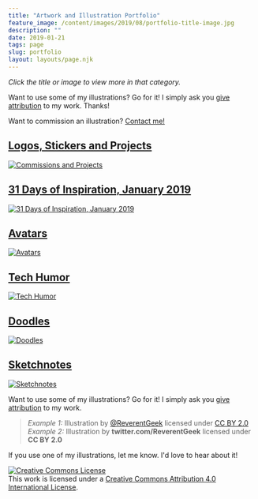 ```yaml
---
title: "Artwork and Illustration Portfolio"
feature_image: /content/images/2019/08/portfolio-title-image.jpg
description: ""
date: 2019-01-21
tags: page
slug: portfolio
layout: layouts/page.njk
---
```


_Click the title or image to view more in that category._

Want to use some of my illustrations? Go for it! I simply ask you [give attribution](https://creativecommons.org/use-remix/get-permission/) to my work. Thanks!

Want to commission an illustration? <a href="mailto:david@reverentgeek.com">Contact me!</a>

## [Logos, Stickers and Projects](/illustrations)

[![Commissions and Projects](/content/images/2019/08/undergroundjs-banner.jpg)](/illustrations)

## [31 Days of Inspiration, January 2019](/31-days-of-inspiration-january-2019/)

[![31 Days of Inspiration, January 2019](/content/images/2019/01/31DOI-19-a-a-milne-3.png)](/31-days-of-inspiration-january-2019/)

## [Avatars](/avatars/)

[![Avatars](/content/images/2019/08/IMG_1164.PNG)](/avatars/)

## [Tech Humor](/tech-humor/)

[![Tech Humor](/content/images/2019/01/employees-must-wash.PNG)](/tech-humor/)

## [Doodles](/doodles/)

[![Doodles](/content/images/2019/01/IMG_5113.jpg)](/doodles/)

## [Sketchnotes](/sketch-notes/)

[![Sketchnotes](/content/images/2019/08/ai-for-earth-jennifer-marsman.png)](/sketch-notes/)

Want to use some of my illustrations? Go for it! I simply ask you [give attribution](https://creativecommons.org/use-remix/get-permission/) to my work.

> _Example 1:_ Illustration by [@ReverentGeek](https://twitter.com/reverentgeek) licensed under [CC BY 2.0](https://creativecommons.org/licenses/by/2.0/)
> _Example 2:_ Illustration by **twitter.com/ReverentGeek** licensed under **CC BY 2.0**

If you use one of my illustrations, let me know. I'd love to hear about it!

[![Creative Commons License](/content/images/portfolio/88x31.png)](http://creativecommons.org/licenses/by/4.0/)  
This work is licensed under a [Creative Commons Attribution 4.0 International License](http://creativecommons.org/licenses/by/4.0/).
